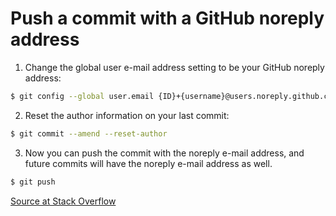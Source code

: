 # Push a commit with a GitHub noreply address

1. Change the global user e-mail address setting to be your GitHub noreply address:

```bash
$ git config --global user.email {ID}+{username}@users.noreply.github.com
```

2. Reset the author information on your last commit:

```bash
$ git commit --amend --reset-author
```

3. Now you can push the commit with the noreply e-mail address, and future commits will have the noreply e-mail address as well.

```bash
$ git push
```

[Source at Stack Overflow](https://stackoverflow.com/questions/43378060/meaning-of-the-github-message-push-declined-due-to-email-privacy-restrictions)